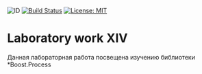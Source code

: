 ![ID](https://img.shields.io/badge/Кошкина-Ульяна-b657b6.svg) [![Build Status](https://travis-ci.org/uIiana99/Lab_14.svg?branch=master)](https://travis-ci.org/uIiana99/Lab_14) [![License: MIT](https://img.shields.io/badge/License-MIT-b657b6.svg)](/LICENSE)

# Laboratory work XIV
Данная лабораторная работа посвещена изучению библиотеки *Boost.Process
